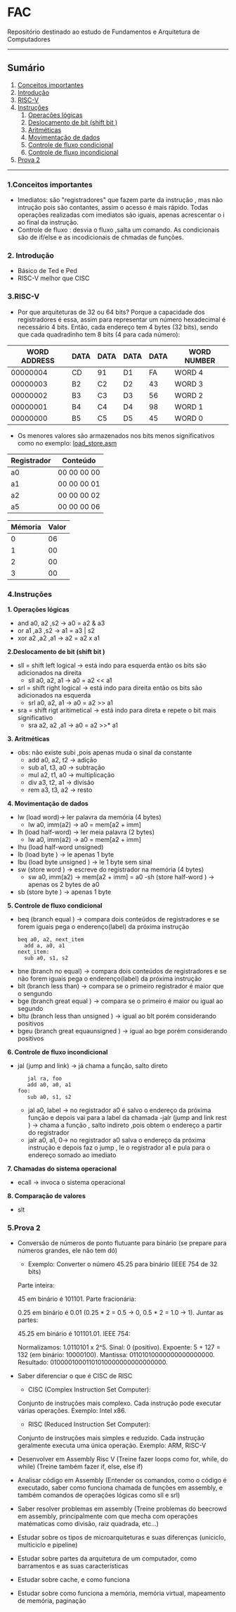 # FAC
Repositório destinado ao estudo de Fundamentos e Arquitetura de Computadores

---

## Sumário

1. [Conceitos importantes](#1.Conceitosimportantes)
2. [Introdução](#introdução)
3. [RISC-V](#RISC-V)
4. [Instruções](#4.Instruções)
   1. [Operações lógicas](#Operações-lógicas)
   2. [Deslocamento de bit (shift bit )](#Deslocamentodebit (shift bit ))
   3. [Aritméticas](#Aritméticas)
   4. [Movimentação de dados](#Movimentaçãodedados)
   5. [Controle de fluxo condicional](#Controledefluxocondicional)
   6. [Controle de fluxo incondicional](#Controledefluxoincondicional)
6. [Prova 2](#Prova)
  



---
### 1.Conceitos importantes
- Imediatos: são "registradores" que fazem parte da instrução , mas não intrução pois são contantes, assim o acesso é mais rápido. Todas operações realizadas com imediatos são iguais, apenas acrescentar o i ao final da instrução.
-  Controle de fluxo : desvia o fluxo ,salta um comando. As condicionais são de if/else e as incodicionais de chmadas de funções. 

### 2. Introdução
  - Básico de Ted e Ped
  - RISC-V melhor que CISC

### 3.RISC-V
- Por que arquiteturas de 32 ou 64 bits? Porque a capacidade dos registradores é essa, assim para representar um número hexadecimal é necessário 4 bits. Então, cada endereço tem 4 bytes (32 bits), sendo que cada quadradinho tem 8 bits (4 para cada número):
  
| WORD ADDRESS | DATA | DATA | DATA | DATA | WORD NUMBER |
|--------------|------|------|------|------|-------------|
|    00000004  |  CD  |  91  |  D1  |  FA  |    WORD 4   |
|    00000003  |  B2  |  C2  |  D2  | 43   |    WORD 3   |
|    00000002  |  B3  |  C3  |  D3  | 56   |    WORD 2   |
|    00000001  |  B4  |  C4  |  D4  | 98   |    WORD 1   |
|    00000000  |  B5  |  C5  |  D5  | 45   |    WORD 0   |




  - Os menores valores são armazenados nos bits menos significativos como no exemplo: [load_store.asm](load_store.asm)

| Registrador |   Conteúdo   |
|-------------|--------------|
|     a0      |  00 00 00 00 |
|     a1      |  00 00 00 01 |
|     a2      |  00 00 00 02 |
|     a5      |  00 00 00 06 |

| Mémoria | Valor |
|---------|-------|
|    0    | 06    |
|    1    | 00    |
|    2    | 00    |
|    3    | 00    |

### 4.Instruções

**1. Operações lógicas**
   - and a0, a2 ,s2 -> a0 = a2 & a3
   - or a1 ,a3 ,s2  -> a1 = a3 | s2
   - xor a2 ,a2 ,a1 -> a2 = a2 x a1

**2.Deslocamento de bit (shift bit )**
  - sll = shift left logical -> está indo para esquerda então os bits são adicionados na direita
    - sll a0, a2, a1 -> a0 = a2 << a1
  - srl = shift right logical -> está indo para direita então os bits são adicionados na esquerda
    - srl a0, a2, a1 -> a0 = a2 >> a1
  - sra = shift rigt aritimetical -> está indo para direta e repete o bit mais significativo
     - sra a2, a2 ,a1 -> a0 = a2 >>* a1
    
**3. Aritméticas**
  - obs: não existe subi ,pois apenas muda o sinal da constante
     - add a0, a2, t2 -> adição
     - sub a1, t3, a0 -> subtração
     - mul a2, t1, a0 -> multiplicação
     - div a3, t2, a1 -> divisão
     - rem a3, t3, a2 -> resto
     
**4. Movimentação de dados**
  - lw (load word)-> ler palavra da memória (4 bytes)
       - lw a0, imm(a2) -> a0 = mem[a2 + imm]
  - lh (load half-word) -> ler meia palavra (2 bytes)
    - lw a0, imm(a2) -> a0 = mem[a2 + imm]
  - lhu (load half-word unsigned)
  - lb (load byte ) -> le apenas 1 byte
  - lbu (load byte unsigned ) -> le 1 byte sem sinal
  - sw (store word ) -> escreve do registrador na memória (4 bytes)
    - sw a0, imm(a2) -> mem[a2 + imm] = a0
  -sh (store half-word ) -> apenas os 2 bytes de a0
  - sb (store byte ) -> apenas 1 byte
  

**5. Controle de fluxo condicional**
- beq (branch equal ) -> compara dois conteúdos de registradores e se forem iguais pega o enderenço(label) da próxima instrução
    ```assembly
  beq a0, a2, next_item
      add a, a0, a1
  next_item:
      sub a0, s1, s2
- bne (branch no equal) -> compara dois conteúdos de registradores e se não forem iguais pega o enderenço(label) da próxima instrução
- blt (branch less than) -> compara se o primeiro registrador é maior que o sengundo
- bge (branch great equal ) -> compara se o primeiro é maior ou igual ao segundo
- bltu (branch less than unsigned ) -> igual ao blt porém considerando positivos
- bgeu (branch great equaunsigned ) -> igual ao bge porém considerando positivos

**6. Controle de fluxo incondicional**

- jal (jump and link) -> já chama a função, salto direto
  ```assembly
     jal ra, foo
     add a0, a0, a1
  foo:
     sub a0, s1, s2
  ```
     - jal a0, label -> no registrador a0 é salvo o endereço da próxima função e depois vai para a label da chamada
-jalr (jump and link rest ) -> chama a função , salto indireto ,pois obtem o endereço a partir do registrador
   - jalr a0, a1, 0-> no registrador a0 salva o endereço da próxima instrução e depois faz o jump , le o registrador a1 e pula para o endereço somado ao imediato
 
**7. Chamadas do sistema operacional**
- ecall -> invoca o sistema operacional

**8. Comparação de valores**
- slt

### 5.Prova 2
- Conversão de números de ponto flutuante para binário (se prepare para números grandes, ele não tem dó)
  - Exemplo: Converter o número 45.25 para binário (IEEE 754 de 32 bits)

   Parte inteira:
   
   45 em binário é 101101.
   Parte fracionária:
   
   0.25 em binário é 0.01 (0.25 * 2 = 0.5 -> 0, 0.5 * 2 = 1.0 -> 1).
   Juntar as partes:
   
   45.25 em binário é 101101.01.
   IEEE 754:
   
   Normalizamos: 1.0110101 x 2^5.
   Sinal: 0 (positivo).
   Expoente: 5 + 127 = 132 (em binário: 10000100).
   Mantissa: 01101010000000000000000.
   Resultado: 01000010001101010000000000000000.
- Saber diferenciar o que é CISC de RISC
  - CISC (Complex Instruction Set Computer):

   Conjunto de instruções mais complexo.
   Cada instrução pode executar várias operações.
   Exemplo: Intel x86.
   - RISC (Reduced Instruction Set Computer):
   
   Conjunto de instruções mais simples e reduzido.
   Cada instrução geralmente executa uma única operação.
   Exemplo: ARM, RISC-V
- Desenvolver em Assembly Risc V (Treine fazer loops como for, while, do while) (Treine também fazer if, else, else if)
- Analisar código em Assembly (Entender os comandos, como o código é executado, saber como funciona chamada de funções em assembly, e também comandos de operações lógicas como sll e srl)
- Saber resolver problemas em assembly (Treine problemas do beecrowd em assembly, principalmente com que mecha com operações matématicas como divisão, raiz quadrada, etc...)
- Estudar sobre os tipos de microarquiteturas e suas diferenças (uniciclo, multiciclo e pipeline)
- Estudar sobre partes da arquitetura de um computador, como barramentos e as suas características
- Estudar sobre cache, e como funciona
- Estudar sobre como funciona a memória, memória virtual, mapeamento de memória, paginação
  


